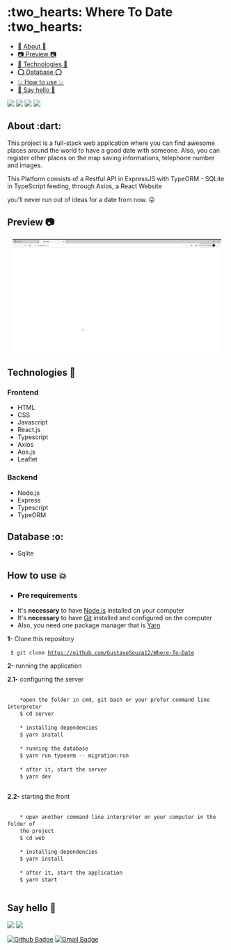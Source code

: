 <h1 > :two_hearts: Where To Date :two_hearts: </h1>

* [:dart: About :dart:](#about)
* [📷 Preview 📷](#preview)
* [🚀 Technologies 🚀](#technologies)
* [:o: Database :o:](#database)
* [💥 How to use 💥](#howToUse)
* [👋 Say hello 👋](#sayHello)

![](https://img.shields.io/github/languages/count/GustavoSouza12/Where-To-Date)
![](https://img.shields.io/github/languages/top/GustavoSouza12/Where-To-Date)
![](https://img.shields.io/github/last-commit/GustavoSouza12/Where-To-Date)
![](https://img.shields.io/github/repo-size/GustavoSouza12/Where-To-Date)

<h2 id="about"> About :dart: </h2>
<p>
  This project is a full-stack web application where you can find awesome places around the world to have a good date with someone. Also, you can register other places
  on the map saving informations, telephone number and images. 
  
  This Platform consists of a Restful API in ExpressJS with TypeORM - SQLite in TypeScript feeding, through Axios, a React Website

  you'll never run out of ideas for a date from now. :stuck_out_tongue_winking_eye:
</p>

<h2 id="preview"> Preview 📷 </h2>
<p align="center">
    <kbd>
        <img width="auto" height="auto" src="https://github.com/GustavoSouza12/Where-To-Date/blob/master/gif/WhereToDate_gif.gif">
    </kbd>
</p>

<h2 id="technologies">Technologies 🚀</h2>
<h3>Frontend</h3>
<ul>
    <li>HTML</li>
    <li>CSS</li>
    <li>Javascript</li>
    <li>React.js</li>
    <li>Typescript</li>
    <li>Axios</li>
    <li>Aos.js</li>
    <li>Leaflet</li>
</ul>
<h3>Backend</h3>
<ul>
    <li>Node.js</li>
    <li>Express</li>
    <li>Typescript</li>
    <li>TypeORM</li>
</ul>
<h2 id="database">Database :o:</h2>
<ul>
  <li>Sqlite</li>
</ul>

<h2 id="howExecute"> How to use 💥 </h2>
<ul>
    <li><strong><h3>Pre requirements</h3></strong></li>
    <li>It's <strong>necessary</strong> to have <a href="https://nodejs.org/en/">Node.js</a> installed on your computer</li>
    <li>It's <strong>necessary</strong> to have <a href="https://git-scm.com/">Git</a> installed and configured on the computer</li>
    <li>Also, you need one package manager that is <a href="https://yarnpkg.com/">Yarn<a>
</ul>


<p><strong>1-</strong> Clone this repository</p>

<code> $ git clone https://github.com/GustavoSouza12/Where-To-Date</code>

<p>
<strong>2-</strong> running the application
</p>

<p>
  <strong>2.1-</strong> configuring the server
</p> 
    
<pre>
  <code> 
    *open the folder in cmd, git bash or your prefer command line interpreter
    $ cd server

    * installing dependencies
    $ yarn install

    * running the database
    $ yarn run typeorm -- migration:run
    
    * after it, start the server
    $ yarn dev
  </code>
</pre>

<p>
  <strong>2.2-</strong>  starting the front
</p> 

<pre>
  <code> 
    * open another command line interpreter on your computer in the folder of 
    the project
    $ cd web

    * installing dependencies
    $ yarn install

    * after it, start the application
    $ yarn start
  </code>
</pre>

<h2 id ="sayHello">Say hello 👋</h2>

<a href="https://www.linkedin.com/in/gstdev/"><img src="https://img.shields.io/badge/linkedin-%230077B5.svg?&style=for-the-badge&logo=linkedin&logoColor=white" height=25></a> 
<a href="https://www.instagram.com/gstdev1/"><img src="https://img.shields.io/badge/instagram-%23E4405F.svg?&style=for-the-badge&logo=instagram&logoColor=white" height=25></a>

[![Github Badge](https://img.shields.io/badge/-Github-000?style=flat-square&logo=Github&logoColor=white&link=https://github.com/GustavoSouza12)](https://github.com/GustavoSouza12)
[![Gmail Badge](https://img.shields.io/badge/-Gmail-c14438?style=flat-square&logo=Gmail&logoColor=white&link=mailto:gustavosouzaalves12@gmail.com)](mailto:gustavosouzaalves12@gmail.com)



